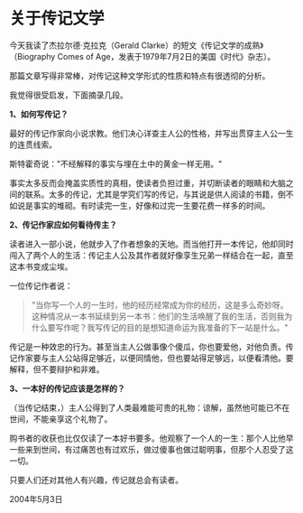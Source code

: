 # 关于传记文学

今天我读了杰拉尔德·克拉克（Gerald Clarke）的短文《传记文学的成熟》（Biography Comes of Age，发表于1979年7月2日的美国《时代》杂志）。

那篇文章写得非常棒，对传记这种文学形式的性质和特点有很透彻的分析。

我觉得很受启发，下面摘录几段。

**1、如何写传记？**

最好的传记作家向小说求教。他们决心详查主人公的性格，并写出贯穿主人公一生的连贯线索。

斯特霍奇说："不经解释的事实与埋在土中的黄金一样无用。"

事实太多反而会掩盖实质性的真相，使读者负担过重，并切断读者的眼睛和大脑之间的联系。太多的传记，尤其是学究们写的传记，与其说是供人阅读的书籍，倒不如说是事实的堆砌。有时读完一生，好像和过完一生要花费一样多的时间。

**2、传记作家应如何看待传主？**

读者进入一部小说，他就步入了作者想象的天地。而当他打开一本传记，他却同时闯入了两个人的生活：传记主人公及其作者就好像孪生兄弟一样结合在一起，直至这本书变成尘埃。

一位传记作者说：

> "当你写一个人的一生时，他的经历经常成为你的经历，这是多么奇妙呀。这种情况从一本书延续到另一本书：他们的生活唤醒了我的生活，否则我为什么要写作呢？我写传记的目的是想知道命运为我准备的下一站是什么。"

传记是一种效忠的行为。甚至当主人公做事像个傻瓜，你也要爱他，对他负责。传记作家要与主人公站得足够近，以便同情他，但也要站得足够远，以便看清他。要解释，但不要辩护和非难。

**3、一本好的传记应该是怎样的？**

（当传记结束，）主人公得到了人类最难能可贵的礼物：谅解，虽然他可能已不在世间，不能亲享这个礼物了。

购书者的收获也比仅仅读了一本好书要多。他观察了一个人的一生：那个人比他早一些来到世间，有过痛苦也有过欢乐，做过傻事也做过聪明事，但那个人忍受了这一切。

只要人们还对其他人有兴趣，传记就总会有读者。

2004年5月3日
